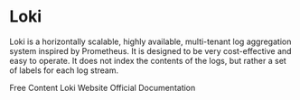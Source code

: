 # Loki

Loki is a horizontally scalable, highly available, multi-tenant log aggregation system inspired by Prometheus. It is designed to be very cost-effective and easy to operate. It does not index the contents of the logs, but rather a set of labels for each log stream.

<ResourceGroupTitle>Free Content</ResourceGroupTitle>
<BadgeLink colorScheme='blue' badgeText='Loki Website' href='https://grafana.com/oss/loki/'>Loki Website</BadgeLink>
<BadgeLink colorScheme='blue' badgeText='Read' href='https://grafana.com/docs/loki/latest/?pg=oss-loki&plcmt=quick-links'>Official Documentation</BadgeLink>
